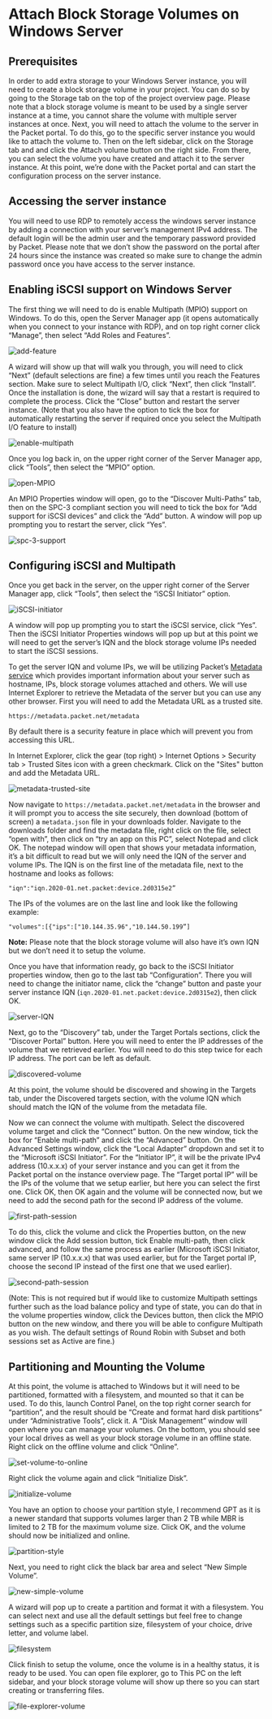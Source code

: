 # Attach Block Storage Volumes on Windows Server

## Prerequisites

In order to add extra storage to your Windows Server instance, you will need to create a block storage volume in your project. You can do so by going to the Storage tab on the top of the project overview page. Please note that a block storage volume is meant to be used by a single server instance at a time, you cannot share the volume with multiple server instances at once. Next, you will need to attach the volume to the server in the Packet portal. To do this, go to the specific server instance you would like to attach the volume to. Then on the left sidebar, click on the Storage tab and and click the Attach volume button on the right side. From there, you can select the volume you have created and attach it to the server instance. At this point, we’re done with the Packet portal and can start the configuration process on the server instance.

## Accessing the server instance

You will need to use RDP to remotely access the windows server instance by adding a connection with your server’s management IPv4 address. The default login will be the admin user and the temporary password provided by Packet. Please note that we don’t show the password on the portal after 24 hours since the instance was created so make sure to change the admin password once you have access to the server instance.

## Enabling iSCSI support on Windows Server

The first thing we will need to do is enable Multipath (MPIO) support on Windows. To do this, open the Server Manager app (it opens automatically when you connect to your instance with RDP), and on top right corner click “Manage”, then select “Add Roles and Features”.

![add-feature](/images/elastic-block-storage-windows-server/add-feature.png)

A wizard will show up that will walk you through, you will need to click “Next” (default selections are fine) a few times until you reach the Features section. Make sure to select Multipath I/O, click “Next”, then click “Install”. Once the installation is done, the wizard will say that a restart is required to complete the process. Click the “Close” button and restart the server instance. (Note that you also have the option to tick the box for automatically restarting the server if required once you select the Multipath I/O feature to install)

![enable-multipath](/images/elastic-block-storage-windows-server/enable-multipath.png)

Once you log back in, on the upper right corner of the Server Manager app, click “Tools”, then select the “MPIO” option.

![open-MPIO](/images/elastic-block-storage-windows-server/open-MPIO.png)

An MPIO Properties window will open, go to the “Discover Multi-Paths” tab, then on the SPC-3 compliant section you will need to tick the box for “Add support for iSCSI devices” and click the “Add” button. A window will pop up prompting you to restart the server, click “Yes”.

![spc-3-support](/images/elastic-block-storage-windows-server/spc-3-support.png)

## Configuring iSCSI and Multipath

Once you get back in the server, on the upper right corner of the Server Manager app, click “Tools”, then select the “iSCSI Initiator” option.

![iSCSI-initiator](/images/elastic-block-storage-windows-server/iSCSI-initiator.png)

A window will pop up prompting you to start the iSCSI service, click “Yes”. Then the iSCSI Initiator Properties windows will pop up but at this point we will need to get the server’s IQN and the block storage volume IPs needed to start the iSCSI sessions.

To get the server IQN and volume IPs, we will be utilizing Packet’s [Metadata service](https://www.packet.com/developers/docs/servers/key-features/metadata/) which provides important information about your server such as hostname, IPs, block storage volumes attached and others. We will use Internet Explorer to retrieve the Metadata of the server but you can use any other browser. First you will need to add the Metadata URL as a trusted site.

`https://metadata.packet.net/metadata`

By default there is a security feature in place which will prevent you from accessing this URL.

In Internet Explorer, click the gear (top right) > Internet Options > Security tab > Trusted Sites icon with a green checkmark. Click on the "Sites" button and add the Metadata URL.

![metadata-trusted-site](/images/elastic-block-storage-windows-server/metadata-trusted-site.png)

Now navigate to `https://metadata.packet.net/metadata` in the browser and it will prompt you to access the site securely, then download (bottom of screen) a `metadata.json` file in your downloads folder. Navigate to the downloads folder and find the metadata file, right click on the file, select “open with”, then click on “try an app on this PC”, select Notepad and click OK. The notepad window will open that shows your metadata information, it’s a bit difficult to read but we will only need the IQN of the server and volume IPs. The IQN is on the first line of the metadata file, next to the hostname and looks as follows:

`"iqn":"iqn.2020-01.net.packet:device.2d0315e2”`

The IPs of the volumes are on the last line and look like the following example:

`"volumes":[{"ips":["10.144.35.96","10.144.50.199”]`

**Note:** Please note that the block storage volume will also have it’s own IQN but we don’t need it to setup the volume.

Once you have that information ready, go back to the iSCSI Initiator properties window, then go to the last tab “Configuration”. There you will need to change the initiator name, click the “change” button and paste your server instance IQN (`iqn.2020-01.net.packet:device.2d0315e2`), then click OK.

![server-IQN](/images/elastic-block-storage-windows-server/server-IQN.png)

Next, go to the “Discovery” tab, under the Target Portals sections, click the “Discover Portal” button. Here you will need to enter the IP addresses of the volume that we retrieved earlier. You will need to do this step twice for each IP address. The port can be left as default.

![discovered-volume](/images/elastic-block-storage-windows-server/discovered-volume.png)

At this point, the volume should be discovered and showing in the Targets tab, under the Discovered targets section, with the volume IQN which should match the IQN of the volume from the metadata file.

Now we can connect the volume with multipath. Select the discovered volume target and click the “Connect” button. On the new window, tick the box for “Enable multi-path” and click the “Advanced” button. On the Advanced Settings window, click the “Local Adapter” dropdown and set it to the “Microsoft iSCSI Initiator”. For the “Initiator IP”, it will be the private IPv4 address (10.x.x.x) of your server instance and you can get it from the Packet portal on the instance overview page. The “Target portal IP” will be the IPs of the volume that we setup earlier, but here you can select the first one. Click OK, then OK again and the volume will be connected now, but we need to add the second path for the second IP address of the volume.

![first-path-session](/images/elastic-block-storage-windows-server/first-path-session.png)

To do this, click the volume and click the Properties button, on the new window click the Add session button, tick Enable multi-path, then click advanced, and follow the same process as earlier (Microsoft iSCSI Initiator, same server IP (10.x.x.x) that was used earlier, but for the Target portal IP, choose the second IP instead of the first one that we used earlier).

![second-path-session](/images/elastic-block-storage-windows-server/second-path-session.png)

(Note: This is not required but if would like to customize Multipath settings further such as the load balance policy and type of state, you can do that in the volume properties window, click the Devices button, then click the MPIO button on the new window, and there you will be able to configure Multipath as you wish. The default settings of Round Robin with Subset and both sessions set as Active are fine.) 

## Partitioning and Mounting the Volume

At this point, the volume is attached to Windows but it will need to be partitioned, formatted with a filesystem, and mounted so that it can be used. To do this, launch Control Panel, on the top right corner search for “partition”, and the result should be “Create and format hard disk partitions” under “Administrative Tools”, click it. A “Disk Management” window will open where you can manage your volumes. On the bottom, you should see your local drives as well as your block storage volume in an offline state. Right click on the offline volume and click “Online”.

![set-volume-to-online](/images/elastic-block-storage-windows-server/set-volume-to-online.png)

Right click the volume again and click “Initialize Disk”.

![initialize-volume](/images/elastic-block-storage-windows-server/initialize-volume.png)

You have an option to choose your partition style, I recommend GPT as it is a newer standard that supports volumes larger than 2 TB while MBR is limited to 2 TB for the maximum volume size. Click OK, and the volume should now be initialized and online.

![partition-style](/images/elastic-block-storage-windows-server/partition-style.png)

Next, you need to right click the black bar area and select “New Simple Volume”.

![new-simple-volume](/images/elastic-block-storage-windows-server/new-simple-volume.png)

A wizard will pop up to create a partition and format it with a filesystem. You can select next and use all the default settings but feel free to change settings such as a specific partition size, filesystem of your choice, drive letter, and volume label. 

![filesystem](/images/elastic-block-storage-windows-server/filesystem.png)

Click finish to setup the volume, once the volume is in a healthy status, it is ready to be used. You can open file explorer, go to This PC on the left sidebar, and your block storage volume will show up there so you can start creating or transferring files.

![file-explorer-volume](/images/elastic-block-storage-windows-server/file-explorer-volume.png)
